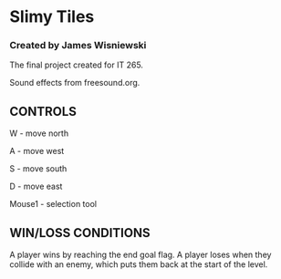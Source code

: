 # Slimy Tiles
### Created by James Wisniewski
The final project created for IT 265.

Sound effects from freesound.org.

## CONTROLS

W - move north

A - move west

S - move south

D - move east

Mouse1 - selection tool

## WIN/LOSS CONDITIONS

A player wins by reaching the end goal flag. A player loses when they collide with an enemy, which puts them back at the start of the level.
